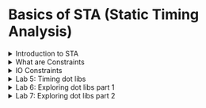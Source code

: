 # Basics of STA (Static Timing Analysis)

<details>
<summary>Introduction to STA </summary>
<br>

##### Max Delay Constraint
![image](https://github.com/user-attachments/assets/8aa430b2-ce66-4d64-9ed0-eb3a897e0372)

##### Min Delay Constraint

![image](https://github.com/user-attachments/assets/a15699c2-a3b9-420d-8195-69c3aa66cfc5)
![image](https://github.com/user-attachments/assets/1d050675-25e9-42d5-8bb3-ef61b85962dd)

##### Why Delay: Water Bucket Analogy
###### Example 1
![image](https://github.com/user-attachments/assets/f037b92f-3b0f-427e-b35e-8eafe105b42f)

+ Delay is a function of Inflow
+ Inflow of water ----> Inflow of current
+ Therefore Faster current source is having less delay

###### Example 2
Delay = function (load capacitance)

![image](https://github.com/user-attachments/assets/b7844bee-5d1f-4e62-af7d-5270da7296b9)

#### Is delay of cell is constatnt?

###### Delay of gate = function (input transition, output load)

![image](https://github.com/user-attachments/assets/f7db544a-5136-42b7-a651-195aff60e360)

### Timing Arcs

#### Combinational Cell

+ Delay information from every input pin to every output pin which it can control is present in timing arcs
+ Example
![image](https://github.com/user-attachments/assets/0918f0f6-9d08-4c3a-b5b0-e71a6b485a74)

#### Sequential Cell [D flip-flop, D latch]

![image](https://github.com/user-attachments/assets/2476ba4f-85bb-45bf-9a55-b4fa435cbed5)

![image](https://github.com/user-attachments/assets/9780917c-2140-4326-ae93-3ebc5e54675b)

![image](https://github.com/user-attachments/assets/2951cb01-67ca-49c6-8e0d-9b24cd9e20f3)

</details>

<details>
<summary>What are Constraints </summary>
<br>

#### What are timing paths and how it affects design?

###### Example
![image](https://github.com/user-attachments/assets/562cc8c4-3298-408c-9b63-7433c5b74097)

###### Start and End points of timing paths

![image](https://github.com/user-attachments/assets/b78223ce-93cb-44ae-a385-79c638b52fef)

##### Timing Paths Summary

![image](https://github.com/user-attachments/assets/e4d68547-4f3e-4d92-8ea3-8735dc7582af)


#### Constrainig the Design- Why Constraints?

##### Example 1
![image](https://github.com/user-attachments/assets/2308f304-3aa5-45f3-82e7-ff566530c558)

###### Example 2

![image](https://github.com/user-attachments/assets/d42e3127-eece-41f8-a625-e3aa6d1eaa52)


</details>

<details>
<summary>IO Constraints </summary>
<br>

##### Is IO Delay Modelling Sufficient?

![image](https://github.com/user-attachments/assets/d6399d90-606d-41f3-a195-fc4f21ba9b49)

![image](https://github.com/user-attachments/assets/38425de3-8995-4315-96ab-78a8a089e121)

+ Note: 70:30 rule that is 70% (External Delay) and 30% (Internal Delay)

### Summary
![image](https://github.com/user-attachments/assets/8dfd992f-f574-406f-9dcc-478ce064b410)


</details>

<details>
<summary>Lab 5: Timing dot libs </summary>
<br>

## Details about sky130_fd_sc_hd__tt_025c_1v80.lib

#### Max capacitance limit in lib is 1.5 pF because of the following reasons

![image](https://github.com/user-attachments/assets/5da1668e-06e3-40dc-ba38-80d48eec72bf)

#### Delay Model: Look up table

![image](https://github.com/user-attachments/assets/d3902f10-8156-439a-9d24-dbc8e1527712)

* similarly power consumed by the cell is alo LUT (look up table)
* .lib has information about power pins
* max transistion allowed per pin
* For every pin direction is mentioned
* clok pin attribute is true for flops
* functionality is mentioned
* The tool uses unateness information to propagate the transistion
  ![image](https://github.com/user-attachments/assets/44f3bb67-8bf4-4a80-8468-ab4cd9b68db6)


</details>


<details>
<summary>Lab 6: Exploring dot libs part 1 </summary>
<br>

## Sequential timing arcs
* CLK_N pin means active low clock and its attribute is 'TRUE' means it is clock
* for D pin clock attribute is 'FALSE'
![image](https://github.com/user-attachments/assets/eac8a866-2088-4f96-a5fe-370f3ebed833)
* CLK_N is non_unate because Q may be rising or falling depending on the clock.
![image](https://github.com/user-attachments/assets/7dd14784-fe4d-4156-9429-2d17fc15d1f4)

* echo $target_library
* command to look for library cells: get_lib_cells * -filter "is_sequential == true "
* get_lib_cells */* -filter "is_sequential == true"
![image](https://github.com/user-attachments/assets/451af0b3-3347-47c4-bd44-054f2d2ae3d8)

  
</details>


<details>
<summary>Lab 7: Exploring dot libs part 2 </summary>
<br>

* list_lib shows the library that is already loaded
![image](https://github.com/user-attachments/assets/81b12b70-ffd0-4555-83ae-bc7b9a9a0c4a)

* command to see the AND gates available in library: get_lib_cells */*and*

![image](https://github.com/user-attachments/assets/165c933d-f728-461f-8a51-1be5f839e19a)

## To display the cells one by one
* foreach_in_collection my_lib_cell [get_lib_cells */*and*] { 
set my_lib_cell_name [get_object_name $my_lib_cell]; echo $my_lib_cell_name; 
}
![image](https://github.com/user-attachments/assets/cea88f16-8db8-4677-a5bc-aa91c1523a67)

* To see what are all the pins in particular cell: get_lib_pins sky130_fd_sc_hd__tt_025C_1v80/sky130_fd_sc_hd__and2_0/*
![image](https://github.com/user-attachments/assets/b73cedec-36f7-4812-8b78-48d9000baeff)

* Script to display the direction of pin
* foreach_in_collection my_pins [get_lib_pins sky130_fd_sc_hd__tt_025C_1v80/sky130_fd_sc_hd__and2_0/*] {
  set my_pin_name [get_object_name $my_pins];
  set pin_dir [get_lib_attribute $my_pin_name direction];
  echo $my_pin_name $pin_dir
  }
![image](https://github.com/user-attachments/assets/c686c1aa-f28d-4333-8839-a17f0bb19993)

*command to check the functionality: get_lib_attribute sky130_fd_sc_hd__tt_025C_1v80/sky130_fd_sc_hd__and2_0/X function

![image](https://github.com/user-attachments/assets/46d5a09d-6d3e-4b92-be8c-214202f6bc14)
* Similarly we can check for nand gate
![image](https://github.com/user-attachments/assets/81ec3e9c-4041-445e-92ae-e6481a5397d3)

* get_lib_pins sky130_fd_sc_hd__tt_025C_1v80/sky130_fd_sc_hd__nand4_1/*
* foreach_in_collection my_pins [get_lib_pins sky130_fd_sc_hd__tt_025C_1v80/sky130_fd_sc_hd__nand4_1/*] {
  set my_pin_name [get_object_name $my_pins];
  set pin_dir [get_lib_attribute $my_pin_name direction];
  echo $my_pin_name $pin_dir
  }

  ![image](https://github.com/user-attachments/assets/84e1e8ca-bacb-49ba-b924-1b958c486960)

## Let see what is sky130_fd_sc_hd__tt_025C_1v80/sky130_fd_sc_hd__and2b_1
* get_lib_pins sky130_fd_sc_hd__tt_025C_1v80/sky130_fd_sc_hd__and2b_1/*
* foreach_in_collection my_pins [get_lib_pins sky130_fd_sc_hd__tt_025C_1v80/sky130_fd_sc_hd__and2b_1/*] {
  set my_pin_name [get_object_name $my_pins];
  set pin_dir [get_lib_attribute $my_pin_name direction];
  echo $my_pin_name $pin_dir
  }
* get_lib_attribute sky130_fd_sc_hd__tt_025C_1v80/sky130_fd_sc_hd__and2b_1/X function
  
![image](https://github.com/user-attachments/assets/7bde1731-9d0d-424c-84c2-61a5b16b5b8a)

## Let see what is sky130_fd_sc_hd__tt_025C_1v80/sky130_fd_sc_hd__and4bb_1
* get_lib_pins sky130_fd_sc_hd__tt_025C_1v80/sky130_fd_sc_hd__and4bb_1/*
* foreach_in_collection my_pins [get_lib_pins sky130_fd_sc_hd__tt_025C_1v80/sky130_fd_sc_hd__and4bb_1/*] {
  set my_pin_name [get_object_name $my_pins];
  set pin_dir [get_lib_attribute $my_pin_name direction];
  echo $my_pin_name $pin_dir
  }
* get_lib_attribute sky130_fd_sc_hd__tt_025C_1v80/sky130_fd_sc_hd__and4bb_1/X function

![image](https://github.com/user-attachments/assets/264dd125-1aaf-4b47-9751-3d75aeaf20f9)

</details>

